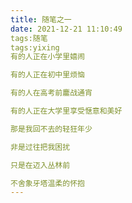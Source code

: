 ```yaml
---
title: 随笔之一
date: 2021-12-21 11:10:49
tags:随笔
tags:yixing
有的人正在小学里嬉闹

有的人正在初中里烦恼

有的人在高考前鏖战通宵

有的人正在大学里享受惬意和美好

那是我回不去的轻狂年少

非是过往把我困扰

只是在迈入丛林前

不舍象牙塔温柔的怀抱
---
```


